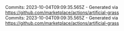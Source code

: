 Commits: 2023-10-04T09:09:35.565Z - Generated via https://github.com/marketplace/actions/artificial-grass
<br>
Commits: 2023-10-04T09:09:35.565Z - Generated via https://github.com/marketplace/actions/artificial-grass
<br>
